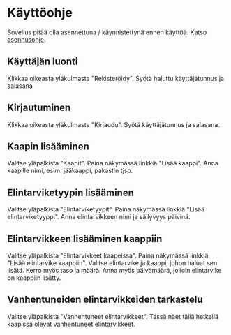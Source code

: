 # Käyttöohje
Sovellus pitää olla asennettuna / käynnistettynä ennen käyttöä. Katso [asennusohje](asennusohje.md).

## Käyttäjän luonti
Klikkaa oikeasta yläkulmasta "Rekisteröidy". Syötä haluttu käyttäjätunnus ja salasana

## Kirjautuminen
Klikkaa oikeasta yläkulmasta "Kirjaudu". Syötä käyttäjätunnus ja salasana.

## Kaapin lisääminen
Valitse yläpalkista "Kaapit". Paina näkymässä linkkiä "Lisää kaappi". Anna kaapille nimi, esim. jääkaappi, pakastin tjsp. 

## Elintarviketyypin lisääminen
Valitse yläpalkista "Elintarviketyypit". Paina näkymässä linkkiä "Lisää elintarviketyyppi". Anna elintarvikkeen nimi ja
säilyvyys päivinä.

## Elintarvikkeen lisääminen kaappiin
Valitse yläpalkista "Elintarvikkeet kaapeissa". Paina näkymässä linkkiä "Lisää elintarvike kaappiin". 
Valitse elintarvike ja kaappi, johon haluat sen lisätä. Kerro myös taso ja määrä. Anna myös päivämäärä, jolloin
elintarvike on kaappiin lisätty. 

## Vanhentuneiden elintarvikkeiden tarkastelu
Valitse yläpalkista "Vanhentuneet elintarvikkeet". Tässä näet tällä hetkellä kaapissa olevat vanhentuneet elintarvikkeet.
